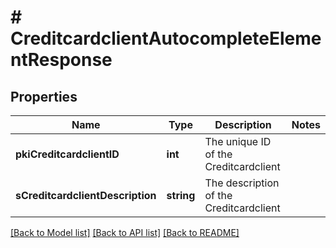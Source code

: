 # # CreditcardclientAutocompleteElementResponse

## Properties

Name | Type | Description | Notes
------------ | ------------- | ------------- | -------------
**pkiCreditcardclientID** | **int** | The unique ID of the Creditcardclient |
**sCreditcardclientDescription** | **string** | The description of the Creditcardclient |

[[Back to Model list]](../../README.md#models) [[Back to API list]](../../README.md#endpoints) [[Back to README]](../../README.md)
